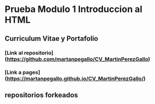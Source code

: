 # Prueba Modulo 1 Introduccion al HTML
## Curriculum Vitae y Portafolio

### [Link al repositorio] (https://github.com/martanpegallo/CV_MartinPerezGallo)
### [Link a pages] (https://martanpegallo.github.io/CV_MartinPerezGallo/)

## repositorios forkeados



